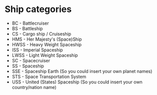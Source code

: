 # Ship categories

- BC - Battlecruiser
- BS - Battleship
- CS - Cargo ship / Cruiseship
- HMS - Her Majesty's (Space)Ship
- HWSS - Heavy Weight Spaceship
- ISS - Imperial Spaceship
- LWSS - Light Weight Spaceship
- SC - Spacecruiser
- SS - Spaceship
- SSE - Spaceship Earth (So you could insert your own planet names)
- STS - Space Transportation System
- USS - United (States) Spaceship (So you could insert your own country/nation name)
